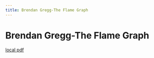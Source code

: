 ```yaml
---
title: Brendan Gregg-The Flame Graph
---
```


# Brendan Gregg-The Flame Graph

[local pdf](../../../pdfs/Brendan%20Gregg-The%20Flame%20Graph.pdf)
